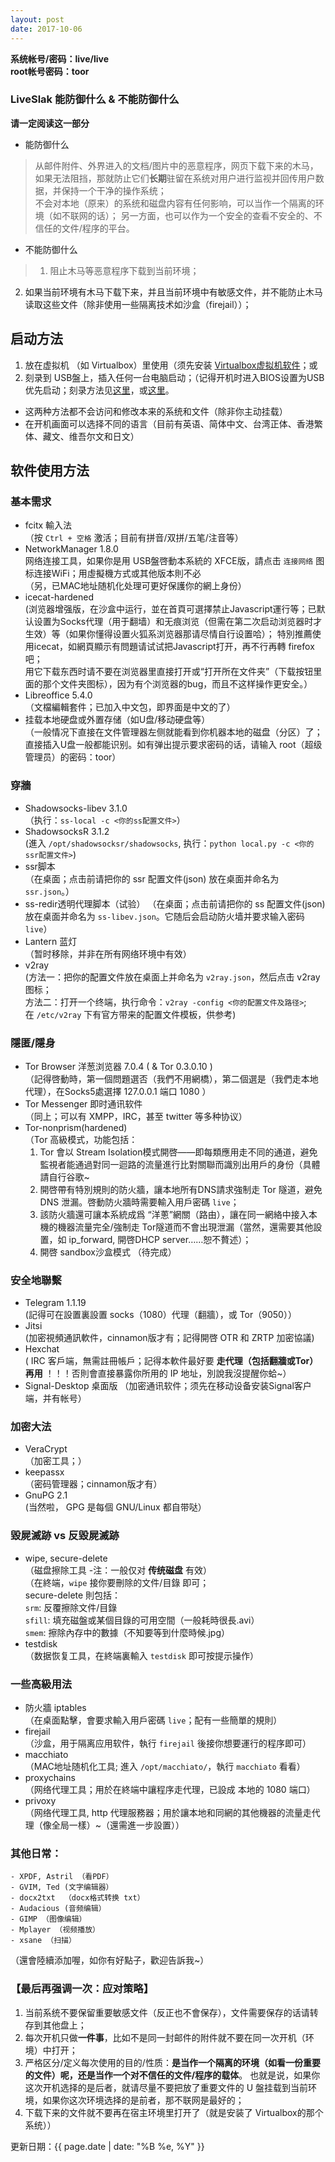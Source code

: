 ```yaml
---
layout: post
date: 2017-10-06
---
```


**系统帐号/密码：live/live**  
**root帐号密码：toor**     


### LiveSlak 能防御什么 & 不能防御什么

**请一定阅读这一部分**   

- 能防御什么  
> 从邮件附件、外界进入的文档/图片中的恶意程序，网页下载下来的木马，如果无法阻挡，那就防止它们**长期**驻留在系统对用户进行监视并回传用户数据，并保持一个干净的操作系统；   
> 不会对本地（原来）的系统和磁盘内容有任何影响，可以当作一个隔离的环境（如不联网的话）；
> 另一方面，也可以作为一个安全的查看不安全的、不信任的文件/程序的平台。

- 不能防御什么   
> 1. 阻止木马等恶意程序下载到当前环境； 
2. 如果当前环境有木马下载下来，并且当前环境中有敏感文件，并不能防止木马读取这些文件（除非使用一些隔离技术如沙盒（firejail））；   

## 启动方法  

1. 放在虚拟机 （如 Virtualbox）里使用（须先安装 [Virtualbox虚拟机软件](https://www.virtualbox.org/wiki/Downloads)；或   
2. 刻录到 USB盤上，插入任何一台电脑启动；（记得开机时进入BIOS设置为USB优先启动；刻录方法见[这里](https://rufus.akeo.ie/?locale=zh_CN)，或[这里](https://program-think.blogspot.com/2013/12/create-bootable-usb-stick-from-iso.html)。   
- 这两种方法都不会访问和修改本来的系统和文件（除非你主动挂载）
- 在开机画面可以选择不同的语言（目前有英语、简体中文、台湾正体、香港繁体、藏文、维吾尔文和日文）

## 软件使用方法

### 基本需求
- fcitx 輸入法     
	（按 `Ctrl + 空格` 激活；目前有拼音/双拼/五笔/注音等）
- NetworkManager 1.8.0    
	网络连接工具，如果你是用 USB盤啓動本系統的 XFCE版，請点击 `连接网络` 图标连接WiFi；用虛擬機方式或其他版本則不必    
	（另，已MAC地址随机化处理可更好保護你的網上身份） 
- icecat-hardened     
	(浏览器增强版，在沙盒中运行，並在首頁可選擇禁止Javascript運行等；已默认设置为Socks代理（用于翻墙）和无痕浏览（但需在第二次启动浏览器时才生效）等（如果你懂得设置火狐系浏览器那请尽情自行设置哈）；
	特別推薦使用icecat，如網頁顯示有問題请试试把Javascript打开，再不行再轉 firefox吧；  
	用它下载东西时请不要在浏览器里直接打开或“打开所在文件夹”（下载按钮里面的那个文件夹图标），因为有个浏览器的bug，而且不这样操作更安全。）   
- Libreoffice 5.4.0    
	（文檔編輯套件；已加入中文包，即界面是中文的了）
- 挂载本地硬盘或外置存储（如U盘/移动硬盘等）    
	（一般情况下直接在文件管理器左侧就能看到你机器本地的磁盘（分区）了；直接插入U盘一般都能识别。如有弹出提示要求密码的话，请输入 root（超级管理员）的密码：toor）    

### 穿牆
- Shadowsocks-libev 3.1.0   
	（执行：`ss-local -c <你的ss配置文件>`）
- ShadowsocksR 3.1.2    
	(進入 `/opt/shadowsocksr/shadowsocks`, 执行：`python local.py -c <你的ssr配置文件>`)
- ssr脚本   
	（在桌面；点击前请把你的 ssr 配置文件(json) 放在桌面并命名为 `ssr.json`。）   
- ss-redir透明代理脚本（试验）
	（在桌面；点击前请把你的 ss 配置文件(json) 放在桌面并命名为 `ss-libev.json`。它随后会启动防火墙并要求输入密码 `live`）   
- Lantern 蓝灯    
	（暂时移除，并非在所有网络环境中有效）
- v2ray    
	(方法一：把你的配置文件放在桌面上并命名为 `v2ray.json`，然后点击 v2ray 图标；  
	 方法二：打开一个终端，执行命令：`v2ray -config <你的配置文件及路径>`;    
	 在 `/etc/v2ray` 下有官方带来的配置文件模板，供参考)


### 隱匿/隱身
- Tor Browser 洋葱浏览器 7.0.4 ( & Tor 0.3.0.10 )    
	（記得啓動時，第一個問題選否（我們不用網橋），第二個選是（我們走本地代理），在Socks5處選擇 127.0.0.1 端口 1080 ）
- Tor Messenger 即时通讯软件   
	（同上；可以有 XMPP，IRC，甚至 twitter 等多种协议）
- Tor-nonprism(hardened)     
	（Tor 高級模式，功能包括：
	1. Tor 會以 Stream Isolation模式開啓——即每類應用走不同的通道，避免監視者能通過對同一迴路的流量進行比對關聯而識別出用戶的身份（具體請自行谷歌~
	2. 開啓帶有特別規則的防火牆，讓本地所有DNS請求強制走 Tor 隧道，避免 DNS 泄漏。啓動防火牆時需要輸入用戶密碼 `live`；  
	3. 該防火牆還可讓本系統成爲 “洋蔥”網關（路由），讓在同一網絡中接入本機的機器流量完全/強制走 Tor隧道而不會出現泄漏（當然，還需要其他設置，如 ip_forward, 開啓DHCP server……恕不贅述）；
	4. 開啓 sandbox沙盒模式 （待完成）   
 
### 安全地聯繫
- Telegram 1.1.19    
	(記得可在設置裏設置 socks（1080）代理（翻牆），或 Tor（9050））
- Jitsi     
	(加密視頻通訊軟件，cinnamon版才有；記得開啓 OTR 和 ZRTP 加密協議)
- Hexchat    
	( IRC 客戶端，無需註冊帳戶；記得本軟件最好要 **走代理（包括翻牆或Tor）再用** ！！！否則會直接暴露你所用的 IP 地址，別說我沒提醒你蛤~）
- Signal-Desktop 桌面版
	（加密通讯软件；须先在移动设备安装Signal客户端，并有帐号）

### 加密大法   
- VeraCrypt     
	（加密工具；）
- keepassx    
	（密码管理器；cinnamon版才有）
- GnuPG 2.1    
	(当然啦， GPG 是每個 GNU/Linux 都自带哒）

### 毀屍滅跡 vs 反毀屍滅跡   
- wipe, secure-delete     
	（磁盘擦除工具 -注：一般仅对 **传统磁盘** 有效）   
	（在終端，`wipe` 接你要刪除的文件/目錄 即可；   
	secure-delete 則包括：    
	`srm`: 反覆擦除文件/目錄    
	`sfill`: 填充磁盤或某個目錄的可用空間（一般耗時很長.avi）   
	`smem`: 擦除內存中的數據（不知要等到什麼時候.jpg）
- testdisk    
	（数据恢复工具，在終端裏輸入 `testdisk` 即可按提示操作）

### 一些高級用法
- 防火牆 iptables    
	（在桌面點擊，會要求輸入用戶密碼 `live`；配有一些簡單的規則）
- firejail    
	（沙盒，用于隔离应用软件，執行 `firejail` 後接你想要運行的程序即可）
- macchiato    
	（MAC地址随机化工具; 進入 `/opt/macchiato/`，執行 `macchiato` 看看）
- proxychains    
	（网络代理工具；用於在終端中讓程序走代理，已設成 本地的 1080 端口）
- privoxy    
	（网络代理工具, http 代理服務器；用於讓本地和同網的其他機器的流量走代理（像全局一樣）~（還需進一步設置））

### 其他日常：
    - XPDF, Astril （看PDF）
    - GVIM, Ted (文字编辑器）
    - docx2txt  （docx格式转换 txt）
    - Audacious (音频编辑）
    - GIMP （图像编辑）
    - Mplayer （视频播放）
    - xsane （扫描）

（還會陸續添加喔，如你有好點子，歡迎告訴我~）


### 【最后再强调一次：应对策略】    

1. 当前系统不要保留重要敏感文件（反正也不會保存），文件需要保存的话请转存到其他盘上；
2. 每次开机只做**一件事**，比如不是同一封邮件的附件就不要在同一次开机（环境）中打开；
3. 严格区分/定义每次使用的目的/性质：**是当作一个隔离的环境（如看一份重要的文件）呢，还是当作一个对不信任的文件/程序的载体**。 也就是说，如果你这次开机选择的是后者，就请尽量不要把放了重要文件的 U 盤挂载到当前环境，如果你这次环境选择的是前者，那不联网是最好的；
4. 下载下来的文件就不要再在宿主环境里打开了（就是安装了 Virtualbox的那个系统））


更新日期：{{ page.date | date: "%B %e, %Y" }}

